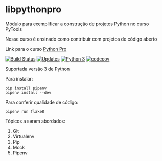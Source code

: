 # libpythonpro

Módulo para exemplificar a construção de projetos Python no curso PyTools

Nesse curso é ensinado como contribuir com projetos de código aberto

Link para o curso [Python Pro](https://www.python.pro.br/)

[![Build Status](https://travis-ci.org/pythonprobr/libpythonpro.svg?branch=master)](https://travis-ci.org/pythonprobr/libpythonpro)
[![Updates](https://pyup.io/repos/github/pythonprobr/libpythonpro/shield.svg)](https://pyup.io/repos/github/pythonprobr/libpythonpro/)
[![Python 3](https://pyup.io/repos/github/pythonprobr/libpythonpro/python-3-shield.svg)](https://pyup.io/repos/github/pythonprobr/libpythonpro/)
[![codecov](https://codecov.io/gh/pythonprobr/libpythonpro/branch/master/graph/badge.svg)](https://codecov.io/gh/pythonprobr/libpythonpro)

Suportada versão 3 de Python

Para instalar:

```console
pip install pipenv
pipenv install --dev
```

Para conferir qualidade de código:

```console
pipenv run flake8
```

Tópicos a serem abordados:
 1. Git
 2. Virtualenv
 3. Pip
 4. Mock
 5. Pipenv
 